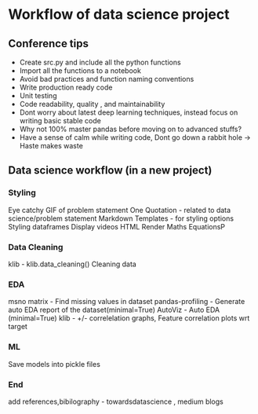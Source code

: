 # Workflow of data science project

## Conference tips

- Create src.py and include all the python functions
- Import all the functions to a notebook
- Avoid bad practices and function naming conventions
- Write production ready code
- Unit testing
- Code readability, quality , and maintainability
- Dont worry about latest deep learning techniques, instead focus on writing basic stable code
- Why not 100% master pandas before moving on to advanced stuffs?
- Have a sense of calm while writing code, Dont go down a rabbit hole -> Haste makes waste

## Data science workflow (in a new project)

### Styling

Eye catchy GIF of problem statement
One Quotation - related to data science/problem statement
Markdown Templates - for styling options
Styling dataframes
Display videos HTML
Render Maths EquationsP

### Data Cleaning

klib - klib.data_cleaning() Cleaning data

### EDA

msno matrix - Find missing values in dataset
pandas-profiling - Generate auto EDA report of the dataset(minimal=True)
AutoViz - Auto EDA (minimal=True)
klib - +/- correlelation graphs, Feature correlation plots wrt target

### ML

Save models into pickle files

### End

add references,bibilography - towardsdatascience , medium blogs